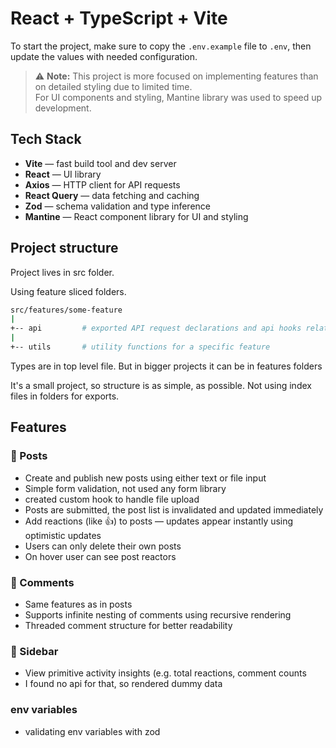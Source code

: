 # React + TypeScript + Vite

To start the project, make sure to copy the `.env.example` file to `.env`, then update the values with needed configuration.

> ⚠️ **Note:** This project is more focused on implementing features than on detailed styling due to limited time.  
> For UI components and styling, Mantine library was used to speed up development.

## Tech Stack

- **Vite** — fast build tool and dev server  
- **React** — UI library  
- **Axios** — HTTP client for API requests  
- **React Query** — data fetching and caching  
- **Zod** — schema validation and type inference  
- **Mantine** — React component library for UI and styling

## Project structure

Project lives in src folder.

Using feature sliced folders.

```sh
src/features/some-feature
|
+-- api         # exported API request declarations and api hooks related to a specific feature
|
+-- utils       # utility functions for a specific feature
```
Types are in top level file. But in bigger projects it can be in features folders


It's a small project, so structure is as simple, as possible.
Not using index files in folders for exports.

## Features

### 📝 Posts
- Create and publish new posts using either text or file input
- Simple form validation, not used any form library
- created custom hook to handle file upload
- Posts are submitted, the post list is invalidated and updated immediately
- Add reactions (like 👍) to posts — updates appear instantly using optimistic updates
- Users can only delete their own posts
- On hover user can see post reactors

### 💬 Comments
- Same features as in posts
- Supports infinite nesting of comments using recursive rendering
- Threaded comment structure for better readability

### 🧭 Sidebar
- View primitive activity insights (e.g. total reactions, comment counts
- I found no api for that, so rendered dummy data

###  env variables
- validating env variables with zod


